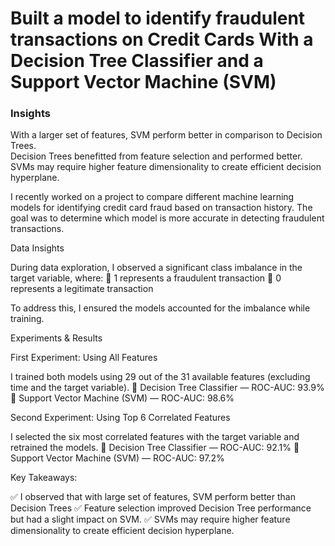 # Built a model to identify fraudulent transactions on Credit Cards With a Decision Tree Classifier and a Support Vector Machine (SVM)

### Insights  
With a larger set of features, SVM perform better in comparison to Decision Trees.  
Decision Trees benefitted from feature selection and performed better.  
SVMs may require higher feature dimensionality to create efficient decision hyperplane.


I recently worked on a project to compare different machine learning models for identifying credit card fraud based on transaction history. The goal was to determine which model is more accurate in detecting fraudulent transactions.

Data Insights

During data exploration, I observed a significant class imbalance in the target variable, where:
🔹 1 represents a fraudulent transaction 
🔹 0 represents a legitimate transaction

To address this, I ensured the models accounted for the imbalance while training.

Experiments & Results

First Experiment: Using All Features

I trained both models using 29 out of the 31 available features (excluding time and the target variable). 
🔹 Decision Tree Classifier — ROC-AUC: 93.9% 
🔹 Support Vector Machine (SVM) — ROC-AUC: 98.6%

Second Experiment: Using Top 6 Correlated Features

I selected the six most correlated features with the target variable and retrained the models.
🔹 Decision Tree Classifier — ROC-AUC: 92.1% 
🔹 Support Vector Machine (SVM) — ROC-AUC: 97.2%

Key Takeaways:

✅ I observed that with large set of features, SVM perform better than Decision Trees
✅ Feature selection improved Decision Tree performance but had a slight impact on SVM. 
✅ SVMs may require higher feature dimensionality to create efficient decision hyperplane.
